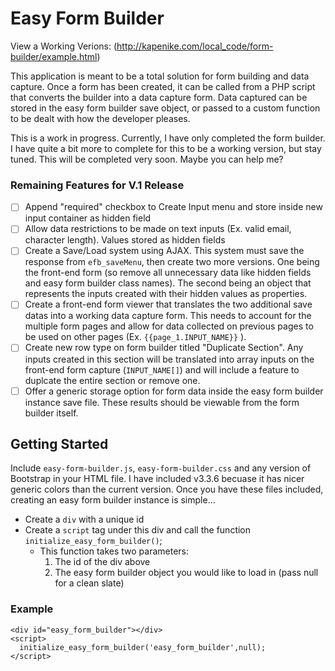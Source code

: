 # Easy Form Builder

View a Working Verions: (http://kapenike.com/local_code/form-builder/example.html)

This application is meant to be a total solution for form building and data capture. Once a form has been created, it can be called from a PHP script that converts the builder into a data capture form. Data captured can be stored in the easy form builder save object, or passed to a custom function to be dealt with how the developer pleases.

This is a work in progress. Currently, I have only completed the form builder. I have quite a bit more to complete for this to be a working version, but stay tuned. This will be completed very soon. Maybe you can help me?

### Remaining Features for V.1 Release
- [ ] Append "required" checkbox to Create Input menu and store inside new input container as hidden field
- [ ] Allow data restrictions to be made on text inputs (Ex. valid email, character length). Values stored as hidden fields
- [ ] Create a Save/Load system using AJAX. This system must save the response from `efb_saveMenu`, then create two more versions. One being the front-end form (so remove all unnecessary data like hidden fields and easy form builder class names). The second being an object that represents the inputs created with their hidden values as properties.
- [ ] Create a front-end form viewer that translates the two additional save datas into a working data capture form. This needs to account for the multiple form pages and allow for data collected on previous pages to be used on other pages (Ex. `{{page_1.INPUT_NAME}}` ).
- [ ] Create new row type on form builder titled "Duplicate Section". Any inputs created in this section will be translated into array inputs on the front-end form capture (`INPUT_NAME[]`) and will include a feature to duplcate the entire section or remove one.
- [ ] Offer a generic storage option for form  data inside the easy form builder instance save file. These results should be viewable from the form builder itself.

## Getting Started
Include `easy-form-builder.js`, `easy-form-builder.css` and any version of Bootstrap in your HTML file. I have included v3.3.6 becuase it has nicer generic colors than the current version.
Once you have these files included, creating an easy form builder instance is simple...
- Create a `div` with a unique id
- Create a `script` tag under this div and call the function `initialize_easy_form_builder()`;
  - This function takes two parameters:
    1. The id of the div above
    2. The easy form builder object you would like to load in (pass null for a clean slate)
    
### Example
```
<div id="easy_form_builder"></div>
<script>
  initialize_easy_form_builder('easy_form_builder',null);
</script>
```
